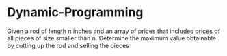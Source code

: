 # Dynamic-Programming
Given a rod of length n inches and an array of prices that includes prices of all pieces of size smaller than n. Determine the maximum value obtainable by cutting up the rod and selling the pieces
